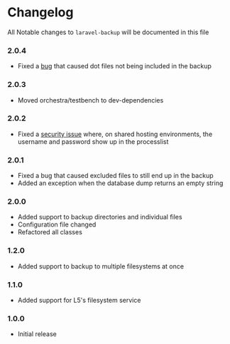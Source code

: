 # Changelog

All Notable changes to `laravel-backup` will be documented in this file

### 2.0.4
- Fixed a [bug](https://github.com/freekmurze/laravel-backup/issues/10) that caused dot files not being included in the backup

### 2.0.3
- Moved orchestra/testbench to dev-dependencies

### 2.0.2
- Fixed a [security issue](https://github.com/freekmurze/laravel-backup/issues/6) where, on shared hosting environments,
the username and password show up in the processlist

### 2.0.1
- Fixed a bug that caused excluded files to still end up in the backup
- Added an exception when the database dump returns an empty string

### 2.0.0
- Added support to backup directories and individual files
- Configuration file changed
- Refactored all classes

### 1.2.0
- Added support to backup to multiple filesystems at once

### 1.1.0
- Added support for L5's filesystem service

### 1.0.0
- Initial release
